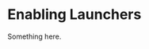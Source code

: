 [title]: # (Enabling Launchers)
[tags]: # (XXX)
[priority]: # (4662)
# Enabling Launchers
Something here.
